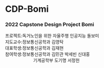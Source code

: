 # CDP-Bomi
### 2022 Capstone Design Project Bomi  
프로젝트:독거노인을 위한 자율주행 인공지능 돌보미  
지도교수:정보통신공학과 김영탁  
대표학생:정보통신공학과 김재현  
참여학생:정보통신공학과 김민관 박세빈 신대홍  
&nbsp;&nbsp;&nbsp;&nbsp;&nbsp;&nbsp;&nbsp;&nbsp;&nbsp;&nbsp;&nbsp;&nbsp;&nbsp;&nbsp;&nbsp;&nbsp;&nbsp;&nbsp;&nbsp;&nbsp;&nbsp;&nbsp;&nbsp;기계공학부 도기명 서정헌  
